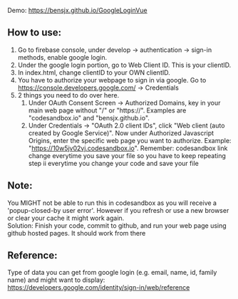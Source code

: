 Demo: https://bensjx.github.io/GoogleLoginVue

## How to use:

1. Go to firebase console, under develop -> authentication -> sign-in methods, enable google login.
2. Under the google login portion, go to Web Client ID. This is your clientID.
3. In index.html, change clientID to your OWN clientID.
4. You have to authorize your webpage to sign in via google. Go to https://console.developers.google.com/ -> Credentials
5. 2 things you need to do over here.<ol><li>Under OAuth Consent Screen -> Authorized Domains, key in your main web page without "/" or "https://". Examples are "codesandbox.io" and "bensjx.github.io".</li>  <li>Under Credentials -> "OAuth 2.0 client IDs", click "Web client (auto created by Google Service)". Now under Authorized Javascript Origins, enter the specific web page you want to authorize. Example: "https://10w5jv02vj.codesandbox.io". Remember: codesandbox link change everytime you save your file so you have to keep repeating step ii everytime you change your code and save your file</li></ol>

## Note:

You MIGHT not be able to run this in codesandbox as you will receive a 'popup-closed-by user
error'. However if you refresh or use a new browser or clear your cache it might work again.<br>
Solution: Finish your code, commit to github, and run your web page using github hosted pages.
It should work from there

## Reference:

Type of data you can get from google login (e.g. email, name, id, family name) and might want to display:
https://developers.google.com/identity/sign-in/web/reference
